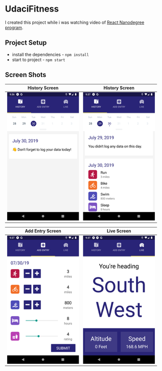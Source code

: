 # UdaciFitness

I created this project while i was watching video of [React Nanodegree program](https://www.udacity.com/course/react-nanodegree--nd019).

## Project Setup

- install the dependencies - `npm install`
- start to project - `npm start`

## Screen Shots

| History Screen                                                                                | History Screen                                                                                |
| --------------------------------------------------------------------------------------------- | --------------------------------------------------------------------------------------------- |
| ![History Screen](https://github.com/ahmetsametoglu/UdaciFitness/blob/master/doc-image/1.png) | ![History Screen](https://github.com/ahmetsametoglu/UdaciFitness/blob/master/doc-image/3.png) |

| Add Entry Screen                                                                                | Live Screen                                                                                |
| ----------------------------------------------------------------------------------------------- | ------------------------------------------------------------------------------------------ |
| ![Add Entry Screen](https://github.com/ahmetsametoglu/UdaciFitness/blob/master/doc-image/2.png) | ![Live Screen](https://github.com/ahmetsametoglu/UdaciFitness/blob/master/doc-image/4.png) |
